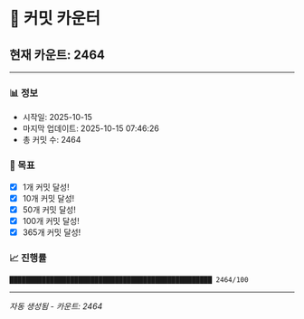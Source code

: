 # 🔢 커밋 카운터

## 현재 카운트: 2464

---

### 📊 정보
- 시작일: 2025-10-15
- 마지막 업데이트: 2025-10-15 07:46:26
- 총 커밋 수: 2464

### 🎯 목표
- [x] 1개 커밋 달성!
- [x] 10개 커밋 달성!
- [x] 50개 커밋 달성!
- [x] 100개 커밋 달성!
- [x] 365개 커밋 달성!

### 📈 진행률
```
██████████████████████████████████████████████████ 2464/100
```

---
*자동 생성됨 - 카운트: 2464*
